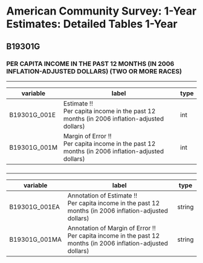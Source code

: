 # American Community Survey: 1-Year Estimates: Detailed Tables 1-Year

## B19301G

### PER CAPITA INCOME IN THE PAST 12 MONTHS (IN 2006 INFLATION-ADJUSTED DOLLARS) (TWO OR MORE RACES)

___

| variable | label | type |
| ----- | ----- | ----- |
| B19301G_001E | Estimate !!<br>Per capita income in the past 12 months (in 2006 inflation-adjusted dollars) | int |
| B19301G_001M | Margin of Error !!<br>Per capita income in the past 12 months (in 2006 inflation-adjusted dollars) | int |
### 

___

| variable | label | type |
| ----- | ----- | ----- |
| B19301G_001EA | Annotation of Estimate !!<br>Per capita income in the past 12 months (in 2006 inflation-adjusted dollars) | string |
| B19301G_001MA | Annotation of Margin of Error !!<br>Per capita income in the past 12 months (in 2006 inflation-adjusted dollars) | string |

